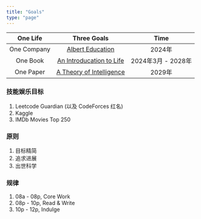```yaml
---
title: "Goals"
type: "page"
---
```


|One Life    | Three Goals                                | Time |
|:----------:|:------------------------------------------:|:--------:|
|One Company | [Albert Education](http://albert.education)| 2024年 |
|One Book    | [An Introducation to Life](./life)         | 2024年3月 - 2028年 |
|One Paper   | [A Theory of Intelligence](./ai)           | 2029年 |

### 技能娱乐目标

1. Leetcode Guardian (以及 CodeForces 红名)
1. Kaggle
1. IMDb Movies Top 250

### 原则

1. 目标精简
1. 追求进展
1. 出世科学

### 规律

1. 08a - 08p, Core Work
1. 08p - 10p, Read & Write
1. 10p - 12p, Indulge

